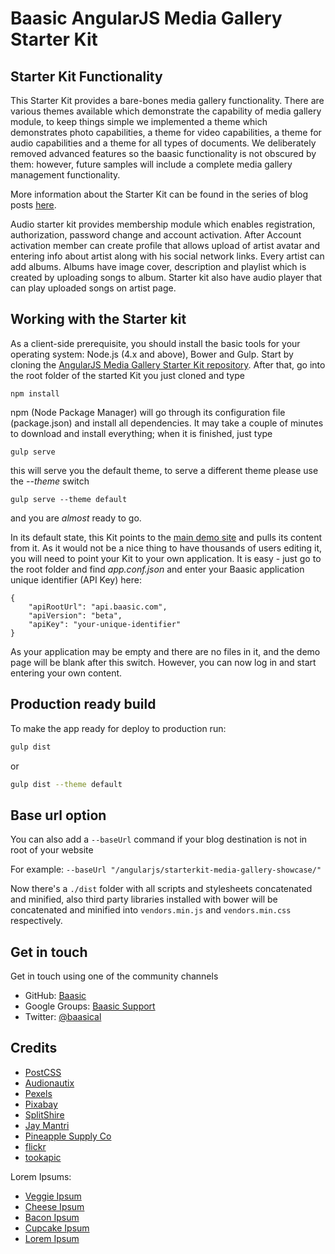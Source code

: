 Baasic AngularJS Media Gallery Starter Kit
============

## Starter Kit Functionality

This Starter Kit provides a bare-bones media gallery functionality. There are various themes available which demonstrate the capability of media gallery module, to keep things simple we implemented a theme which demonstrates photo capabilities, a theme for video capabilities, a theme for audio capabilities and a theme for all types of documents. We deliberately removed advanced features so the baasic functionality is not obscured by them: however, future samples will include a complete media gallery management functionality.

More information about the Starter Kit can be found in the series of blog posts [here](http://www.baasic.com/posts/AngularJS-Blog-Starter-Kit-part-1/).

Audio starter kit provides membership module which enables registration, authorization, password change and account activation. After Account activation member can create profile that allows upload of artist avatar and entering info about artist along with his social network links. Every artist can add albums. Albums have image cover, description and playlist which is created by uploading songs to album. Starter kit also have audio player that can play uploaded songs on artist page.

## Working with the Starter kit

As a client-side prerequisite, you should install the basic tools for your operating system: Node.js (4.x and above), Bower and Gulp. Start by cloning the [AngularJS Media Gallery Starter Kit repository](https://github.com/Baasic/baasic-starterkit-angularjs-media-gallery/). After that, go into the root folder of the started Kit you just cloned and type

    npm install

npm (Node Package Manager) will go through its configuration file (package.json) and install all dependencies. It may take a couple of minutes to download and install everything; when it is finished, just type

    gulp serve

this will serve you the default theme, to serve a different theme please use the _--theme_ switch

    gulp serve --theme default

and you are *almost* ready to go.

In its default state, this Kit points to the [main demo site](http://demo.baasic.com/angularjs/starterkit-media-gallery/) and pulls its content from it. As it would not be a nice thing to have thousands of users editing it, you will need to point your Kit to your own application. It is easy - just go to the root folder and find *app.conf.json* and enter your Baasic application unique identifier (API Key) here:

    {
        "apiRootUrl": "api.baasic.com",
        "apiVersion": "beta",
        "apiKey": "your-unique-identifier"
    }

As your application may be empty and there are no files in it, and the demo page will be blank after this switch. However, you can now log in and start entering your own content.

## Production ready build

To make the app ready for deploy to production run:

```bash
gulp dist
```
or
```bash
gulp dist --theme default
```

## Base url option

You can also add a `--baseUrl` command if your blog destination is not in root of your website

For example:
`--baseUrl "/angularjs/starterkit-media-gallery-showcase/"`

Now there's a `./dist` folder with all scripts and stylesheets concatenated and minified, also third party libraries installed with bower will be concatenated and minified into `vendors.min.js` and `vendors.min.css` respectively.

## Get in touch

Get in touch using one of the community channels

* GitHub: [Baasic](https://github.com/Baasic)
* Google Groups: [Baasic Support](https://groups.google.com/forum/#!forum/baasic-baas)
* Twitter: [@baasical](https://twitter.com/baasical)


## Credits
* [PostCSS](https://github.com/postcss)
* [Audionautix](http://audionautix.com)
* [Pexels](https://pexels.com/)
* [Pixabay](https://pixabay.com)
* [SplitShire](https://splitshire.com)
* [Jay Mantri](http://jaymantri.com)
* [Pineapple Supply Co](https://pineapplesupply.co)
* [flickr](https://flickr.com)
* [tookapic](https://stock.tookapic.com/)

Lorem Ipsums:
- [Veggie Ipsum](http://veggieipsum.com/)
- [Cheese Ipsum](http://www.cheeseipsum.co.uk/)
- [Bacon Ipsum](http://baconipsum.com/)
- [Cupcake Ipsum](http://www.cupcakeipsum.com/)
- [Lorem Ipsum](http://www.lipsum.com/)
